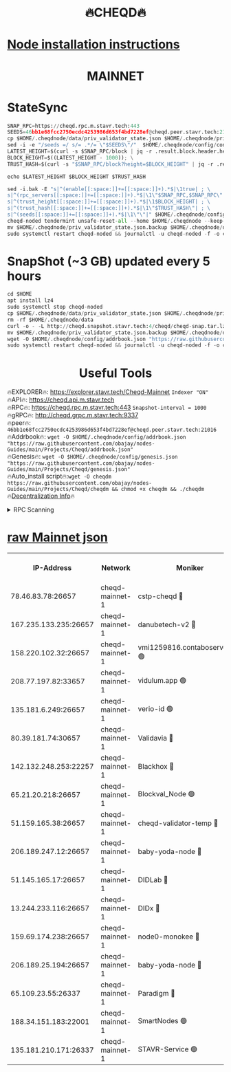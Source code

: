 <h1 align="center"> 🔥CHEQD🔥</h1>

[Node installation instructions](https://github.com/obajay/nodes-Guides/tree/main/Projects/Cheqd)
=
<h1 align="center"> MAINNET</h1>

# StateSync
```python
SNAP_RPC=https://cheqd.rpc.m.stavr.tech:443
SEEDS=46bb1e68fcc2750ecdc4253986d653f4bd7228ef@cheqd.peer.stavr.tech:21016
cp $HOME/.cheqdnode/data/priv_validator_state.json $HOME/.cheqdnode/priv_validator_state.json.backup
sed -i -e "/seeds =/ s/= .*/= \"$SEEDS\"/"  $HOME/.cheqdnode/config/config.toml
LATEST_HEIGHT=$(curl -s $SNAP_RPC/block | jq -r .result.block.header.height); \
BLOCK_HEIGHT=$((LATEST_HEIGHT - 1000)); \
TRUST_HASH=$(curl -s "$SNAP_RPC/block?height=$BLOCK_HEIGHT" | jq -r .result.block_id.hash)

echo $LATEST_HEIGHT $BLOCK_HEIGHT $TRUST_HASH

sed -i.bak -E "s|^(enable[[:space:]]+=[[:space:]]+).*$|\1true| ; \
s|^(rpc_servers[[:space:]]+=[[:space:]]+).*$|\1\"$SNAP_RPC,$SNAP_RPC\"| ; \
s|^(trust_height[[:space:]]+=[[:space:]]+).*$|\1$BLOCK_HEIGHT| ; \
s|^(trust_hash[[:space:]]+=[[:space:]]+).*$|\1\"$TRUST_HASH\"| ; \
s|^(seeds[[:space:]]+=[[:space:]]+).*$|\1\"\"|" $HOME/.cheqdnode/config/config.toml
cheqd-noded tendermint unsafe-reset-all --home $HOME/.cheqdnode --keep-addr-book
mv $HOME/.cheqdnode/priv_validator_state.json.backup $HOME/.cheqdnode/data/priv_validator_state.json
sudo systemctl restart cheqd-noded && journalctl -u cheqd-noded -f -o cat
```
# SnapShot (~3 GB) updated every 5 hours
```python
cd $HOME
apt install lz4
sudo systemctl stop cheqd-noded
cp $HOME/.cheqdnode/data/priv_validator_state.json $HOME/.cheqdnode/priv_validator_state.json.backup
rm -rf $HOME/.cheqdnode/data
curl -o - -L http://cheqd.snapshot.stavr.tech:4/cheqd/cheqd-snap.tar.lz4 | lz4 -c -d - | tar -x -C $HOME/.cheqdnode --strip-components 2
mv $HOME/.cheqdnode/priv_validator_state.json.backup $HOME/.cheqdnode/data/priv_validator_state.json
wget -O $HOME/.cheqdnode/config/addrbook.json "https://raw.githubusercontent.com/obajay/nodes-Guides/main/Projects/Cheqd/addrbook.json"
sudo systemctl restart cheqd-noded && journalctl -u cheqd-noded -f -o cat
```

 <h1 align="center"> Useful Tools</h1>

🔥EXPLORER🔥:     https://explorer.stavr.tech/Cheqd-Mainnet        `Indexer "ON"` \
🔥API🔥:          https://cheqd.api.m.stavr.tech \
🔥RPC🔥:          https://cheqd.rpc.m.stavr.tech:443              `Snapshot-interval = 1000` \
🔥gRPC🔥:         http://cheqd.grpc.m.stavr.tech:9337 \
🔥peer🔥:         `46bb1e68fcc2750ecdc4253986d653f4bd7228ef@cheqd.peer.stavr.tech:21016` \
🔥Addrbook🔥:  `wget -O $HOME/.cheqdnode/config/addrbook.json "https://raw.githubusercontent.com/obajay/nodes-Guides/main/Projects/Cheqd/addrbook.json"` \
🔥Genesis🔥:  `wget -O $HOME/.cheqdnode/config/genesis.json "https://raw.githubusercontent.com/obajay/nodes-Guides/main/Projects/Cheqd/genesis.json"` \
🔥Auto_install script🔥:`wget -O cheqdm https://raw.githubusercontent.com/obajay/nodes-Guides/main/Projects/Cheqd/cheqdm && chmod +x cheqdm && ./cheqdm` \
🔥[Decentralization Info](https://github.com/obajay/StateSync-snapshots/tree/main/Projects/Cheqd/Decentralization)🔥

<details>
<summary>RPC Scanning</summary>

<h2 align="center"> We scan nodes in real time every 4 hours. And we provide the final result of RPC endpoints.
We cannot influence the operation of these nodes in any way. </h2>


```python
If Voting Power is higher than 0 --> then the Node is a validator of the network and may be subject to attack and be a potential threat to the chain.
```
```python
We marked such validators with a red symbol
```

</details>

[raw Mainnet json](https://rpc-check.cheqdm.stavr.tech/cheqdm/rpc-cheqdm-result.json)
=




<table><tr><th>IP-Address</th><th>Network</th><th>Moniker</th><th>Latest Block Height</th><th>Earliest Block Height</th><th>Catching Up</th><th>Tx Index</th><th>Voting Power</th><th>Scan Time</th></tr><tr><td>78.46.83.78:26657</td><td>cheqd-mainnet-1</td><td>cstp-cheqd 🔴</td><td>12268168</td><td>1</td><td>False</td><td>on</td><td>2538903652</td><td>2024-03-04T03:53:18.582862346UTC</td></tr><tr><td>167.235.133.235:26657</td><td>cheqd-mainnet-1</td><td>danubetech-v2 🔴</td><td>12268172</td><td>1</td><td>False</td><td>on</td><td>13272459568</td><td>2024-03-04T03:53:40.119234578UTC</td></tr><tr><td>158.220.102.32:26657</td><td>cheqd-mainnet-1</td><td>vmi1259816.contaboserver.net 🟢</td><td>12268180</td><td>1</td><td>False</td><td>on</td><td>0</td><td>2024-03-04T03:54:29.636555771UTC</td></tr><tr><td>208.77.197.82:33657</td><td>cheqd-mainnet-1</td><td>vidulum.app 🟢</td><td>12268179</td><td>8384004</td><td>False</td><td>on</td><td>0</td><td>2024-03-04T03:54:23.261331861UTC</td></tr><tr><td>135.181.6.249:26657</td><td>cheqd-mainnet-1</td><td>verio-id 🟢</td><td>9196500</td><td>8896499</td><td>False</td><td>on</td><td>0</td><td>2024-03-04T03:53:18.914949546UTC</td></tr><tr><td>80.39.181.74:30657</td><td>cheqd-mainnet-1</td><td>Validavia 🔴</td><td>12268170</td><td>10423019</td><td>False</td><td>on</td><td>2424257431</td><td>2024-03-04T03:53:40.549273091UTC</td></tr><tr><td>142.132.248.253:22257</td><td>cheqd-mainnet-1</td><td>Blackhox 🔴</td><td>12268178</td><td>10538869</td><td>False</td><td>on</td><td>2280542209</td><td>2024-03-04T03:54:15.992998141UTC</td></tr><tr><td>65.21.20.218:26657</td><td>cheqd-mainnet-1</td><td>Blockval_Node 🟢</td><td>12268174</td><td>11356095</td><td>False</td><td>on</td><td>0</td><td>2024-03-04T03:53:50.318459664UTC</td></tr><tr><td>51.159.165.38:26657</td><td>cheqd-mainnet-1</td><td>cheqd-validator-temp 🔴</td><td>12268179</td><td>11446869</td><td>False</td><td>on</td><td>10431481888</td><td>2024-03-04T03:54:20.388302761UTC</td></tr><tr><td>206.189.247.12:26657</td><td>cheqd-mainnet-1</td><td>baby-yoda-node 🔴</td><td>12268169</td><td>12018169</td><td>False</td><td>on</td><td>42163979361</td><td>2024-03-04T03:53:23.315852911UTC</td></tr><tr><td>51.145.165.17:26657</td><td>cheqd-mainnet-1</td><td>DIDLab 🔴</td><td>12268173</td><td>12018173</td><td>False</td><td>on</td><td>15020980958</td><td>2024-03-04T03:53:44.894328594UTC</td></tr><tr><td>13.244.233.116:26657</td><td>cheqd-mainnet-1</td><td>DIDx 🔴</td><td>12268173</td><td>12018173</td><td>False</td><td>on</td><td>3385318160</td><td>2024-03-04T03:53:45.709698618UTC</td></tr><tr><td>159.69.174.238:26657</td><td>cheqd-mainnet-1</td><td>node0-monokee 🔴</td><td>12268174</td><td>12018174</td><td>False</td><td>on</td><td>14348973326</td><td>2024-03-04T03:53:50.004799960UTC</td></tr><tr><td>206.189.25.194:26657</td><td>cheqd-mainnet-1</td><td>baby-yoda-node 🔴</td><td>12268176</td><td>12018176</td><td>False</td><td>on</td><td>42163979361</td><td>2024-03-04T03:54:05.231799754UTC</td></tr><tr><td>65.109.23.55:26337</td><td>cheqd-mainnet-1</td><td>Paradigm 🔴</td><td>12268176</td><td>12139869</td><td>False</td><td>on</td><td>110321</td><td>2024-03-04T03:54:04.922826198UTC</td></tr><tr><td>188.34.151.183:22001</td><td>cheqd-mainnet-1</td><td>SmartNodes 🟢</td><td>12268177</td><td>12242184</td><td>False</td><td>on</td><td>0</td><td>2024-03-04T03:54:09.584081822UTC</td></tr><tr><td>135.181.210.171:26337</td><td>cheqd-mainnet-1</td><td>STAVR-Service 🟢</td><td>12268169</td><td>12256869</td><td>False</td><td>on</td><td>0</td><td>2024-03-04T03:53:23.613557012UTC</td></tr></table>
